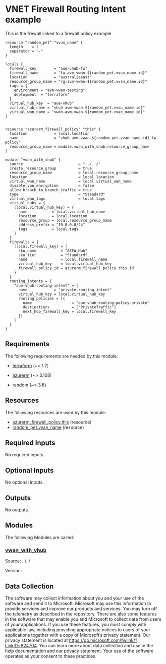 <!-- BEGIN_TF_DOCS -->
# VNET Firewall Routing Intent example

This is the frewall linked to a firewall policy example

```hcl
resource "random_pet" "vvan_name" {
  length    = 2
  separator = "-"
}

locals {
  firewall_key        = "aue-vhub-fw"
  firewall_name       = "fw-avm-vwan-${random_pet.vvan_name.id}"
  location            = "australiaeast"
  resource_group_name = "rg-avm-vwan-${random_pet.vvan_name.id}"
  tags = {
    environment = "avm-vwan-testing"
    deployment  = "terraform"
  }
  virtual_hub_key  = "aue-vhub"
  virtual_hub_name = "vhub-avm-vwan-${random_pet.vvan_name.id}"
  virtual_wan_name = "vwan-avm-vwan-${random_pet.vvan_name.id}"
}


resource "azurerm_firewall_policy" "this" {
  location            = local.location
  name                = "vhub-avm-vwan-${random_pet.vvan_name.id}-fw-policy"
  resource_group_name = module.vwan_with_vhub.resource_group_name
}

module "vwan_with_vhub" {
  source                         = "../../"
  create_resource_group          = true
  resource_group_name            = local.resource_group_name
  location                       = local.location
  virtual_wan_name               = local.virtual_wan_name
  disable_vpn_encryption         = false
  allow_branch_to_branch_traffic = true
  type                           = "Standard"
  virtual_wan_tags               = local.tags
  virtual_hubs = {
    (local.virtual_hub_key) = {
      name           = local.virtual_hub_name
      location       = local.location
      resource_group = local.resource_group_name
      address_prefix = "10.0.0.0/24"
      tags           = local.tags
    }
  }
  firewalls = {
    (local.firewall_key) = {
      sku_name           = "AZFW_Hub"
      sku_tier           = "Standard"
      name               = local.firewall_name
      virtual_hub_key    = local.virtual_hub_key
      firewall_policy_id = azurerm_firewall_policy.this.id
    }
  }
  routing_intents = {
    "aue-vhub-routing-intent" = {
      name            = "private-routing-intent"
      virtual_hub_key = local.virtual_hub_key
      routing_policies = [{
        name                  = "aue-vhub-routing-policy-private"
        destinations          = ["PrivateTraffic"]
        next_hop_firewall_key = local.firewall_key
      }]
    }
  }
}
```

<!-- markdownlint-disable MD033 -->
## Requirements

The following requirements are needed by this module:

- <a name="requirement_terraform"></a> [terraform](#requirement\_terraform) (~> 1.7)

- <a name="requirement_azurerm"></a> [azurerm](#requirement\_azurerm) (~> 3.108)

- <a name="requirement_random"></a> [random](#requirement\_random) (~> 3.6)

## Resources

The following resources are used by this module:

- [azurerm_firewall_policy.this](https://registry.terraform.io/providers/hashicorp/azurerm/latest/docs/resources/firewall_policy) (resource)
- [random_pet.vvan_name](https://registry.terraform.io/providers/hashicorp/random/latest/docs/resources/pet) (resource)

<!-- markdownlint-disable MD013 -->
## Required Inputs

No required inputs.

## Optional Inputs

No optional inputs.

## Outputs

No outputs.

## Modules

The following Modules are called:

### <a name="module_vwan_with_vhub"></a> [vwan\_with\_vhub](#module\_vwan\_with\_vhub)

Source: ../../

Version:

<!-- markdownlint-disable-next-line MD041 -->
## Data Collection

The software may collect information about you and your use of the software and send it to Microsoft. Microsoft may use this information to provide services and improve our products and services. You may turn off the telemetry as described in the repository. There are also some features in the software that may enable you and Microsoft to collect data from users of your applications. If you use these features, you must comply with applicable law, including providing appropriate notices to users of your applications together with a copy of Microsoft’s privacy statement. Our privacy statement is located at <https://go.microsoft.com/fwlink/?LinkID=824704>. You can learn more about data collection and use in the help documentation and our privacy statement. Your use of the software operates as your consent to these practices.
<!-- END_TF_DOCS -->